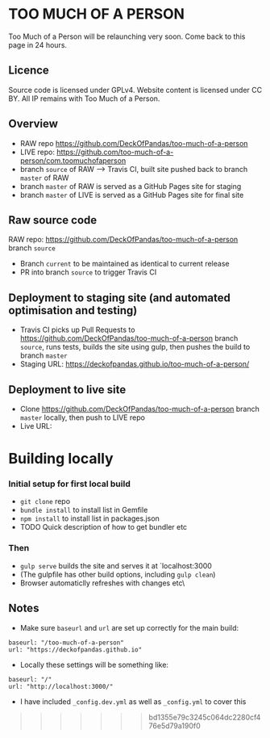 # TOO MUCH OF A PERSON  

Too Much of a Person will be relaunching very soon. Come back to this page in 24 hours.

## Licence
Source code is licensed under GPLv4. Website content is licensed under CC BY. All IP remains with Too Much of a Person.

## Overview
* RAW repo https://github.com/DeckOfPandas/too-much-of-a-person 
* LIVE repo: https://github.com/too-much-of-a-person/com.toomuchofaperson
* branch `source` of RAW --> Travis CI, built site pushed back to branch `master` of RAW
* branch `master` of RAW is served as a GitHub Pages site for staging
* branch `master` of LIVE is served as a GitHub Pages site for final site

## Raw source code
RAW repo: https://github.com/DeckOfPandas/too-much-of-a-person branch `source`
* Branch `current` to be maintained as identical to current release
* PR into branch `source` to trigger Travis CI

## Deployment to staging site (and automated optimisation and testing)
* Travis CI picks up Pull Requests to https://github.com/DeckOfPandas/too-much-of-a-person
 branch `source`, runs tests, builds the site using gulp, then pushes the build to branch `master`
* Staging URL: https://deckofpandas.github.io/too-much-of-a-person/

## Deployment to live site
* Clone https://github.com/DeckOfPandas/too-much-of-a-person branch `master` locally, then push to LIVE repo
* Live URL: 

# Building locally 
### Initial setup for first local build
* `git clone` repo
* `bundle install` to install list in Gemfile  
* `npm install` to install list in packages.json  
* TODO Quick description of how to get bundler etc 

### Then
* `gulp serve` builds the site and serves it at `localhost:3000
* (The gulpfile has other build options, including `gulp clean`)
* Browser automaticlly refreshes with changes etc\

## Notes 
* Make sure `baseurl` and `url` are set up correctly for the main build:
```
baseurl: "/too-much-of-a-person"
url: "https://deckofpandas.github.io"
```
* Locally these settings will be something like:
```
baseurl: "/"
url: "http://localhost:3000/"
```
* I have included `_config.dev.yml` as well as `_config.yml` to cover this
>>>>>>> bd1355e79c3245c064dc2280cf476e5d79a190f0
